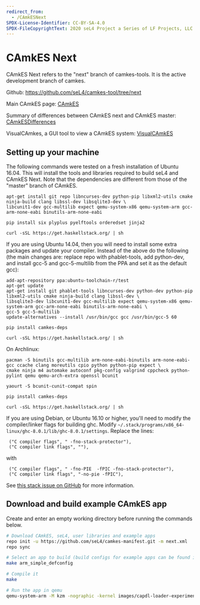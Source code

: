 ```yaml
---
redirect_from:
  - /CAmkESNext
SPDX-License-Identifier: CC-BY-SA-4.0
SPDX-FileCopyrightText: 2020 seL4 Project a Series of LF Projects, LLC.
---
```


# CAmkES Next


CAmkES Next refers to the "next" branch of camkes-tools. It is the
active development branch of camkes.

Github: <https://github.com/seL4/camkes-tool/tree/next>

Main CAmkES page: [CAmkES](/CAmkES)

Summary of differences between CAmkES next and CAmkES master:
[CAmkESDifferences](/CAmkESDifferences)

VisualCAmkes, a GUI tool to view a CAmkES system: [VisualCAmkES](/VisualCAmkES/)

## Setting up your machine


The following commands were tested on a fresh installation of Ubuntu
16.04. This will install the tools and libraries required to build seL4
and CAmkES Next. Note that the dependencies are different from those of
the "master" branch of CAmkES.
```
apt-get install git repo libncurses-dev python-pip libxml2-utils cmake ninja-build clang libssl-dev libsqlite3-dev \
libcunit1-dev gcc-multilib expect qemu-system-x86 qemu-system-arm gcc-arm-none-eabi binutils-arm-none-eabi

pip install six plyplus pyelftools orderedset jinja2

curl -sSL https://get.haskellstack.org/ | sh
```

If you are using Ubuntu 14.04, then you will need to install some extra
packages and update your compiler. Instead of the above do the following
(the main changes are: replace repo with phablet-tools, add python-dev,
and install gcc-5 and gcc-5-multilib from the PPA and set it as the
default gcc):
```
add-apt-repository ppa:ubuntu-toolchain-r/test
apt-get update
apt-get install git phablet-tools libncurses-dev python-dev python-pip libxml2-utils cmake ninja-build clang libssl-dev \
libsqlite3-dev libcunit1-dev gcc-multilib expect qemu-system-x86 qemu-system-arm gcc-arm-none-eabi binutils-arm-none-eabi \
gcc-5 gcc-5-multilib
update-alternatives --install /usr/bin/gcc gcc /usr/bin/gcc-5 60

pip install camkes-deps

curl -sSL https://get.haskellstack.org/ | sh
```

On Archlinux:
```
pacman -S binutils gcc-multilib arm-none-eabi-binutils arm-none-eabi-gcc ccache clang moreutils cpio python python-pip expect \
cmake ninja m4 automake autoconf pkg-config valgrind cppcheck python-pylint qemu qemu-arch-extra openssl bcunit

yaourt -S bcunit-cunit-compat spin

pip install camkes-deps

curl -sSL https://get.haskellstack.org/ | sh
```

If you are using Debian, or Ubuntu 16.10 or higher, you'll need to
modify the compiler/linker flags for building ghc. Modify
`~/.stack/programs/x86_64-linux/ghc-8.0.1/lib/ghc-8.0.1/settings`.
Replace the lines:
```
 ("C compiler flags", " -fno-stack-protector"),
 ("C compiler link flags", ""),
```
with
```
 ("C compiler flags", " -fno-PIE  -fPIC -fno-stack-protector"),
 ("C compiler link flags", "-no-pie -fPIC"),
```

See [this stack issue on GitHub](https://github.com/commercialhaskell/stack/issues/2712) for more information.

## Download and build example CAmkES app


Create and enter an empty working directory before running the commands
below.
```bash
# Download CAmkES, seL4, user libraries and example apps
repo init -u https://github.com/seL4/camkes-manifest.git -m next.xml
repo sync

# Select an app to build (build configs for example apps can be found in the "configs" directory)
make arm_simple_defconfig

# Compile it
make

# Run the app in qemu
qemu-system-arm -M kzm -nographic -kernel images/capdl-loader-experimental-image-arm-imx31
```
